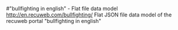 #"bullfighting in english" - Flat file data model
http://en.recuweb.com/bullfighting/
Flat JSON file data model of the recuweb portal "bullfighting in english"
